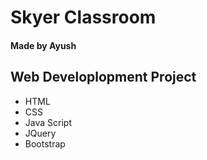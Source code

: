 # Skyer Classroom
#### Made by Ayush
## Web Developlopment Project
- HTML
- CSS
- Java Script
- JQuery
- Bootstrap

